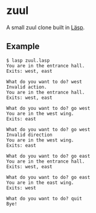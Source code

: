 # zuul

A small zuul clone built in [Läsp](https://github.com/alcesleo/lasp).

## Example

```
$ lasp zuul.lasp
You are in the entrance hall.
Exits: west, east

What do you want to do? west
Invalid action.
You are in the entrance hall.
Exits: west, east

What do you want to do? go west
You are in the west wing.
Exits: east

What do you want to do? go west
Invalid direction
You are in the west wing.
Exits: east

What do you want to do? go east
You are in the entrance hall.
Exits: west, east

What do you want to do? go east
You are in the east wing.
Exits: west

What do you want to do? quit
Bye!
```
